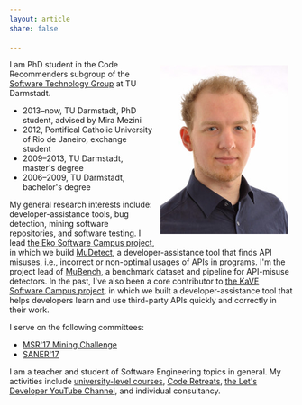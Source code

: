 ```yaml
---
layout: article
share: false

---
```


<img style="float:right; margin: 10px" src="images/portrait.jpg" alt="Portrait" width="226" height="300" />

I am PhD student in the Code Recommenders subgroup of the [Software Technology Group][1] at TU Darmstadt.

  * 2013–now, TU Darmstadt, PhD student, advised by Mira Mezini
  * 2012, Pontifical Catholic University of Rio de Janeiro, exchange student
  * 2009–2013, TU Darmstadt, master's degree
  * 2006–2009, TU Darmstadt, bachelor's degree

My general research interests include: developer-assistance tools, bug detection, mining software repositories, and software testing.
I lead [the Eko Software Campus project][2], in which we build [MuDetect][3], a developer-assistance tool that finds API misuses, i.e., incorrect or non-optimal usages of APIs in programs. I'm the project lead of [MuBench][4], a benchmark dataset and pipeline for API-misuse detectors.
In the past, I've also been a core contributor to [the KaVE Software Campus project][5], in which we built a developer-assistance tool that helps developers learn and use third-party APIs quickly and correctly in their work.

I serve on the following committees:

  * [MSR'17 Mining Challenge](http://2017.msrconf.org/#/challenge)
  * [SANER'17](http://saner.aau.at/call-for-papers-tool-track/)

I am a teacher and student of Software Engineering topics in general. My activities include
[university-level courses](http://www.stg.tu-darmstadt.de/staff/sven_amann/),
[Code Retreats](http://letsdeveloper.com/2015/03/1st-darmstadter-legacy-code-retreat/),
[the Let's Developer YouTube Channel](http://youtube.com/letsdeveloper),
and individual consultancy.

 [1]: http://www.stg.tu-darmstadt.de/
 [2]: /eko/
 [3]: /eko/mudetect/
 [4]: https://github.com/stg-tud/MUBench
 [5]: http://kave.cc
